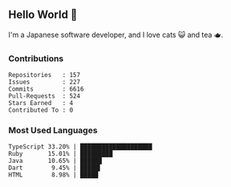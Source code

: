 ## Hello World 👋

I'm a Japanese software developer, and I love cats 😺 and tea 🫖.

### Contributions

    Repositories   : 157
    Issues         : 227
    Commits        : 6616
    Pull-Requests  : 524
    Stars Earned   : 4
    Contributed To : 0

### Most Used Languages

    TypeScript 33.20% | ████████████████████
    Ruby       15.01% | █████████
    Java       10.65% | ██████
    Dart        9.45% | █████▌
    HTML        8.98% | █████
